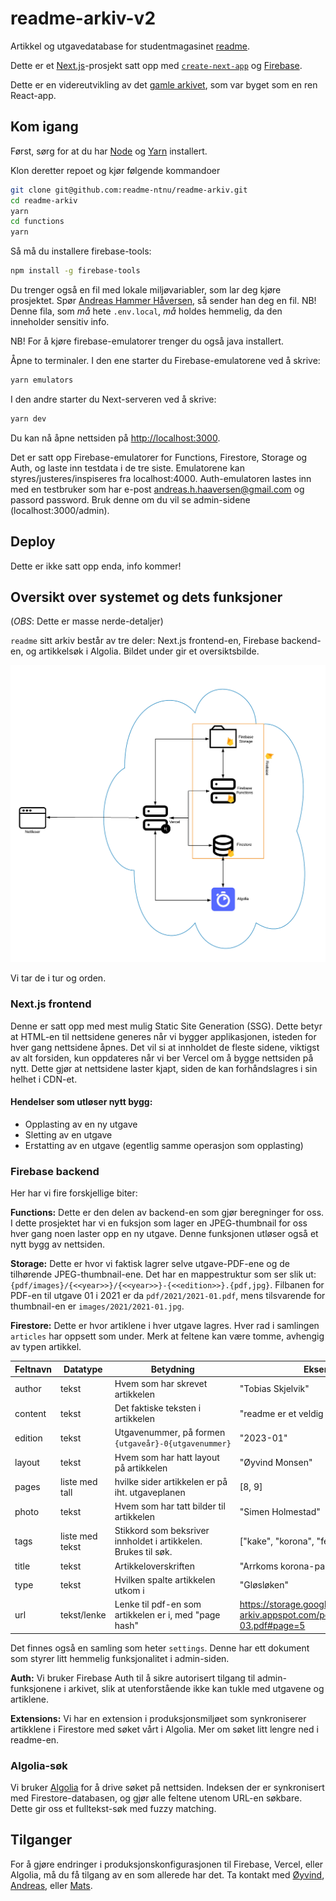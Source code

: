 # readme-arkiv-v2
Artikkel og utgavedatabase for studentmagasinet [readme](https://readme.abakus.no/).


Dette er et [Next.js](https://nextjs.org/)-prosjekt satt opp med [`create-next-app`](https://github.com/vercel/next.js/tree/canary/packages/create-next-app) og [Firebase](https://firebase.google.com/).

Dette er en videreutvikling av det [gamle arkivet](https://github.com/readme-ntnu/readme-arkiv), som var byget som en ren React-app.

## Kom igang

Først, sørg for at du har [Node](https://nodejs.org) og [Yarn](https://yarnpkg.com) installert.

Klon deretter repoet og kjør følgende kommandoer

```bash
git clone git@github.com:readme-ntnu/readme-arkiv.git
cd readme-arkiv
yarn 
cd functions
yarn 
```

Så må du installere firebase-tools:
```bash
npm install -g firebase-tools
```

Du trenger også en fil med lokale miljøvariabler, som lar deg kjøre prosjektet. Spør [Andreas Hammer Håversen](https://github.com/AndreasHaaversen), så sender han deg en fil.
NB! Denne fila, som _må_ hete `.env.local`, _*må*_ holdes hemmelig, da den inneholder sensitiv info.

NB! For å kjøre firebase-emulatorer trenger du også java installert.

Åpne to terminaler. I den ene starter du Firebase-emulatorene ved å skrive:
```bash
yarn emulators
```
I den andre starter du Next-serveren ved å skrive:
```bash
yarn dev
```


Du kan nå åpne nettsiden på [http://localhost:3000](http://localhost:3000).

Det er satt opp Firebase-emulatorer for Functions, Firestore, Storage og Auth, og laste inn testdata i de tre siste.  Emulatorene kan styres/justeres/inspiseres fra localhost:4000. Auth-emulatoren lastes inn med en testbruker som har e-post andreas.h.haaversen@gmail.com og passord password. Bruk denne om du vil se admin-sidene (localhost:3000/admin).

## Deploy
Dette er ikke satt opp enda, info kommer!

## Oversikt over systemet og dets funksjoner
(*OBS*: Dette er masse nerde-detaljer)

`readme` sitt arkiv består av tre deler: Next.js frontend-en, Firebase backend-en, og artikkelsøk i Algolia. Bildet under gir et oversiktsbilde.

![Overblikksbilde av arkitekturen](Architecture.png)


Vi tar de i tur og orden.

### Next.js frontend
Denne er satt opp med mest mulig Static Site Generation (SSG). Dette betyr at HTML-en til nettsidene generes når vi bygger applikasjonen, isteden for hver gang nettsidene åpnes. Det vil si at innholdet de fleste sidene, viktigst av alt forsiden, kun oppdateres når vi ber Vercel om å bygge nettsiden på nytt. Dette gjør at nettsidene laster kjapt, siden de kan forhåndslagres i sin helhet i CDN-et. 

#### Hendelser som utløser nytt bygg:
* Opplasting av en ny utgave
* Sletting av en utgave
* Erstatting av en utgave (egentlig samme operasjon som opplasting)

### Firebase backend
Her har vi fire forskjellige biter:

**Functions:** Dette er den delen av backend-en som gjør beregninger for oss. I dette prosjektet har vi en fuksjon som lager en JPEG-thumbnail for oss hver gang noen laster opp en ny utgave. Denne funksjonen utløser også et nytt bygg av nettsiden.

**Storage:** Dette er hvor vi faktisk lagrer selve utgave-PDF-ene og de tilhørende JPEG-thumbnail-ene. Det har en mappestruktur som ser slik ut: `{pdf/images}/{<<year>>}/{<<year>>}-{<<edition>>}.{pdf,jpg}`. Filbanen for PDF-en til utgave 01 i 2021 er da `pdf/2021/2021-01.pdf`, mens tilsvarende for thumbnail-en er `images/2021/2021-01.jpg`.


**Firestore:** Dette er hvor artiklene i hver utgave lagres. Hver rad i samlingen `articles` har oppsett som under. Merk at feltene kan være tomme, avhengig av typen artikkel.

| Feltnavn | Datatype        | Betydning                                                      | Eksempel                                                                            |
| -------- | --------------- | -------------------------------------------------------------- | ----------------------------------------------------------------------------------- |
| author   | tekst           | Hvem som har skrevet artikkelen                                | "Tobias Skjelvik"                                                                   |
| content  | tekst           | Det faktiske teksten i artikkelen                              | "readme er et veldig kult magasin..."                                               |
| edition  | tekst           | Utgavenummer, på formen `{utgaveår}-0{utgavenummer}`           | "2023-01"                                                                           |
| layout   | tekst           | Hvem som har hatt layout på artikkelen                         | "Øyvind Monsen"                                                                     |
| pages    | liste med tall  | hvilke sider artikkelen er på iht. utgaveplanen                | [8, 9]                                                                              |
| photo    | tekst           | Hvem som har tatt bilder til artikkelen                        | "Simen Holmestad"                                                                   |
| tags     | liste med tekst | Stikkord som beksriver innholdet i artikkelen. Brukes til søk. | ["kake", "korona", "fest"]                                                          |
| title    | tekst           | Artikkeloverskriften                                           | "Arrkoms korona-party: Hva er greia?"                                               |
| type     | tekst           | Hvilken spalte artikkelen utkom i                              | "Gløsløken"                                                                         |
| url      | tekst/lenke     | Lenke til pdf-en som artikkelen er i, med "page hash"          | https://storage.googleapis.com/readme-arkiv.appspot.com/pdf/2021/2021-03.pdf#page=5 |

Det finnes også en samling som heter `settings`. Denne har ett dokument som styrer litt hemmelig funksjonalitet i admin-siden.

**Auth:** Vi bruker Firebase Auth til å sikre autorisert tilgang til admin-funksjonene i arkivet, slik at utenforstående ikke kan tukle med utgavene og artiklene.

**Extensions:** Vi har en extension i produksjonsmiljøet som synkroniserer artikklene i Firestore med søket vårt i Algolia. Mer om søket litt lengre ned i readme-en.


### Algolia-søk
Vi bruker [Algolia](https://www.algolia.com/) for å drive søket på nettsiden. Indeksen der er synkronisert med Firestore-databasen, og gjør alle feltene utenom URL-en søkbare. Dette gir oss et fulltekst-søk med fuzzy matching.

## Tilganger
For å gjøre endringer i produksjonskonfigurasjonen til Firebase, Vercel, eller Algolia, må du få tilgang av en som allerede har det. Ta kontakt med [Øyvind](https://github.com/Oyveloper), [Andreas](https://github.com/AndreasHaaversen), eller [Mats](https://github.com/draperunner).